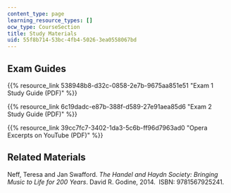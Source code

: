 ```yaml
---
content_type: page
learning_resource_types: []
ocw_type: CourseSection
title: Study Materials
uid: 55f8b714-53bc-4fb4-5026-3ea0558067bd
---
```


Exam Guides
-----------

{{% resource_link 538948b8-d32c-0858-2e7b-9675aa851e51 "Exam 1 Study Guide (PDF)" %}}

{{% resource_link 6c19dadc-e87b-388f-d589-27e91aea85d6 "Exam 2 Study Guide (PDF)" %}}

{{% resource_link 39cc7fc7-3402-1da3-5c6b-ff96d7963ad0 "Opera Excerpts on YouTube (PDF)" %}}

Related Materials
-----------------

Neff, Teresa and Jan Swafford. _The Handel and Haydn Society: Bringing Music to Life for 200 Years_. David R. Godine, 2014.  ISBN: 9781567925241.